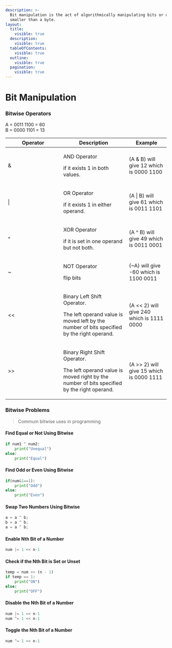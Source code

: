 ```yaml
---
description: >-
  Bit manipulation is the act of algorithmically manipulating bits or other data
  smaller than a byte.
layout:
  title:
    visible: true
  description:
    visible: true
  tableOfContents:
    visible: true
  outline:
    visible: true
  pagination:
    visible: true
---
```


# Bit Manipulation

### Bitwise Operators

A = 0011 1100 = 60\
B = 0000 1101 = 13

<table><thead><tr><th width="157">Operator</th><th>Description</th><th>Example</th></tr></thead><tbody><tr><td>&#x26;</td><td><p>AND Operator</p><p>if it exists 1 in both values.</p></td><td>(A &#x26; B) will give 12 which is 0000 1100</td></tr><tr><td>|</td><td><p>OR Operator</p><p>if it exists 1 in either operand.</p></td><td>(A | B) will give 61 which is 0011 1101</td></tr><tr><td>^</td><td><p>XOR Operator</p><p>if it is set in one operand but not both.</p></td><td>(A ^ B) will give 49 which is 0011 0001</td></tr><tr><td>~</td><td><p>NOT Operator</p><p>flip bits</p></td><td>(~A) will give -60 which is 1100 0011</td></tr><tr><td>&#x3C;&#x3C;</td><td><p>Binary Left Shift Operator.</p><p>The left operand value is moved left by the number of bits specified by the right operand.</p></td><td>(A &#x3C;&#x3C; 2) will give 240 which is 1111 0000</td></tr><tr><td>>></td><td><p>Binary Right Shift Operator.</p><p>The left operand value is moved right by the number of bits specified by the right operand.</p></td><td>(A >> 2) will give 15 which is 0000 1111</td></tr></tbody></table>

### Bitwise Problems

> Commum bitwise uses in programming

#### Find Equal or Not Using Bitwise

```python
if num1 ^ num2:
    print("Unequal")
else:
    print("Equal")
```

#### Find Odd or Even Using Bitwise

```python
if(num&1==1):  
    print("Odd")    
else:  
    print("Even")
```

#### Swap Two Numbers Using Bitwise

```python
a = a ^ b;
b = a ^ b;
a = a ^ b;
```

#### Enable Nth Bit of a Number

```python
num |= 1 << n-1
```

#### Check if the Nth Bit is Set or Unset

```python
temp = num >> (n - 1)
if temp == 1:
    print("ON")
else:
    print("OFF")
```

#### Disable the Nth Bit of a Number

```python
num |= 1 << n-1
num ^= 1 << n-1
```

#### Toggle the Nth Bit of a Number

```python
num ^= 1 << n-1
```
